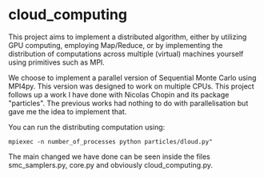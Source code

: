 # cloud_computing
This project aims to implement a distributed algorithm, either by utilizing GPU computing, employing Map/Reduce, or by implementing the distribution of computations across multiple (virtual) machines yourself using primitives such as MPI.

We choose to implement a parallel version of Sequential Monte Carlo using MPI4py. This version was designed to work on multiple CPUs. This project follows up a work I have done with Nicolas Chopin and its package "particles". The previous works had nothing to do with parallelisation but gave me the idea to implement that.

You can run the distributing computation using:
```
mpiexec -n number_of_processes python particles/dloud.py"
```

The main changed we have done can be seen inside the files smc_samplers.py, core.py and obviously cloud_computing.py.
